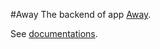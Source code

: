 #Away
The backend of app [Away](https://github.com/HITGIF/Away).

See [documentations](/docs/apis.md).
